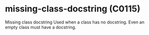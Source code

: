 # missing-class-docstring (C0115)

Missing class docstring Used when a class has no docstring. Even an
empty class must have a docstring.
